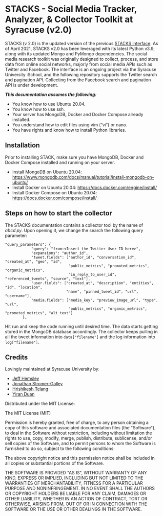 # STACKS - Social Media Tracker, Analyzer, & Collector Toolkit at Syracuse (v2.0)
STACKS (v 2.0) is the updated version of the previous [STACKS interface](https://github.com/bitslabsyr/stack). As of April 2021, STACKS v2.0 has been leveraged with its latest Python v3.9, along with its updated Mongo and PyMongo dependencies. The social media research toolkit was originally designed to collect, process, and store data from online social networks, majorly from social media APIs such as Twitter and Facebook. The interface is an ongoing project via the Syracuse University iSchool, and the following repository supports the Twitter search and pagination API. Collecting from the Facebook search and pagination API is under development.

**_This documentation assumes the following:_**
* You know how to use Ubuntu 20.04.
* You know how to use ssh.
* Your server has MongoDB, Docker and Docker Compose already installed.
* You understand how to edit files using vim (“vi”) or nano.
* You have rights and know how to install Python libraries.


## Installation

Prior to installing STACK, make sure you have MongoDB, Docker and Docker Compose installed and running on your server.

* Install MongoDB on Ubuntu 20.04: https://www.mongodb.com/docs/manual/tutorial/install-mongodb-on-ubuntu/
* Install Docker on Ubuntu 20.04: https://docs.docker.com/engine/install/
* Install Docker Compose on Ubuntu 20.04: https://docs.docker.com/compose/install/


## Steps on how to start the collector

The STACKS documentation contains a collector tool by the name of _abcd.py_. Upon opening it, we change the search the following query parameter:
```
"query_parameters": {
            "query": "from:<Insert the Twitter User ID here>",
            "expansions": "author_id",
            "tweet.fields": ["author_id", "conversation_id", "created_at", "geo", "id",
                             "public_metrics", "promoted_metrics", "organic_metrics",
                             "in_reply_to_user_id", "referenced_tweets", "source", "text"],
            "user.fields": ["created_at", "description", "entities", "id", "location",
                            "name", "pinned_tweet_id", "url", "username"],
            "media.fields": ["media_key", "preview_image_url", "type", "url",
                             "public_metrics", "organic_metrics", "promoted_metrics", "alt_text"]
        },
```
Hit run and keep the code running until desired time. The data starts getting stored in the MongoDB database accordingly. The collector keeps pulling in all the tweet information into ```data["filename"]``` and the log information into ```log["filename"]```.

## Credits

Lovingly maintained at Syracuse University by:

* [Jeff Hemsley](https://github.com/jhemsley)
* [Jonathan Stromer-Galley](https://github.com/jstromergalley)
* [Hrishikesh Telang](https://github.com/hrishitelang)
* [Yiran Duan](https://github.com/yiran-duan)


Distributed under the MIT License:

The MIT License (MIT)

Permission is hereby granted, free of charge, to any person obtaining a copy of this software and associated documentation files (the "Software"), to deal in the Software without restriction, including without limitation the rights to use, copy, modify, merge, publish, distribute, sublicense, and/or sell copies of the Software, and to permit persons to whom the Software is furnished to do so, subject to the following conditions:

The above copyright notice and this permission notice shall be included in all copies or substantial portions of the Software.

THE SOFTWARE IS PROVIDED "AS IS", WITHOUT WARRANTY OF ANY KIND, EXPRESS OR IMPLIED, INCLUDING BUT NOT LIMITED TO THE WARRANTIES OF MERCHANTABILITY, FITNESS FOR A PARTICULAR PURPOSE AND NONINFRINGEMENT. IN NO EVENT SHALL THE AUTHORS OR COPYRIGHT HOLDERS BE LIABLE FOR ANY CLAIM, DAMAGES OR OTHER LIABILITY, WHETHER IN AN ACTION OF CONTRACT, TORT OR OTHERWISE, ARISING FROM, OUT OF OR IN CONNECTION WITH THE SOFTWARE OR THE USE OR OTHER DEALINGS IN THE SOFTWARE.
